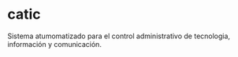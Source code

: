 # catic
Sistema atumomatizado para el control administrativo de tecnologia, información y comunicación.

